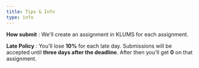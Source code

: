```yaml
---
title: Tips & Info
type: info
---
```


**How submit**
 : We'll create an assignment in KLUMS for each assignment.

**Late Policy**
: You'll lose **10%** for each late day. Submissions will be accepted until **three days after the deadline**. After then you'll get **0** on that assignment.